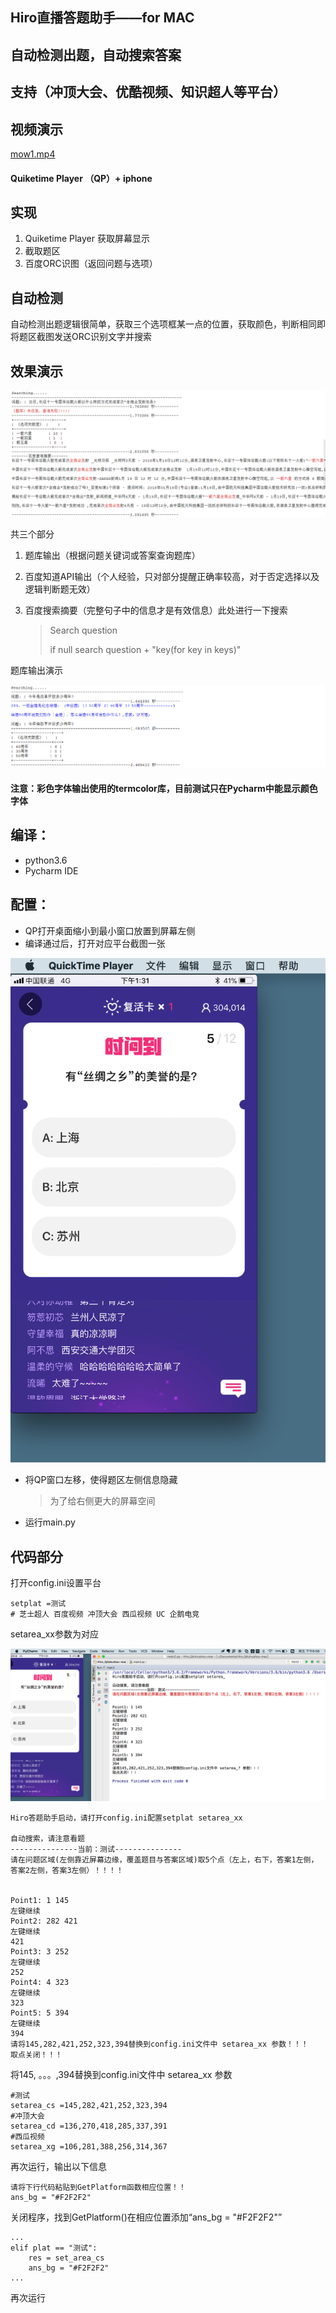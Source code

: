 ## Hiro直播答题助手——for MAC

## 自动检测出题，自动搜索答案

## 支持（冲顶大会、优酷视频、知识超人等平台）

## 视频演示

[mow1.mp4](/figure/mow1.mp4)

#### Quiketime Player （QP）+ iphone

## 实现

1. Quiketime Player 获取屏幕显示
2. 截取题区
3. 百度ORC识图（返回问题与选项）

## 自动检测

自动检测出题逻辑很简单，获取三个选项框某一点的位置，获取颜色，判断相同即将题区截图发送ORC识别文字并搜索

## 效果演示

![pig1](/figure/pig1.jpg)

共三个部分

1. 题库输出（根据问题关键词或答案查询题库）

2. 百度知道API输出（个人经验，只对部分提醒正确率较高，对于否定选择以及逻辑判断题无效）

3. 百度搜索摘要（完整句子中的信息才是有效信息）此处进行一下搜索

   > Search question
   >
   > if null search question + "key(for key in keys)"

题库输出演示

![pig2](/figure/pig2.jpg)

#### 注意：彩色字体输出使用的termcolor库，目前测试只在Pycharm中能显示颜色字体

## 编译：

- python3.6 
- Pycharm IDE

## 配置：

- QP打开桌面缩小到最小窗口放置到屏幕左侧
- 编译通过后，打开对应平台截图一张

![fig4](/figure/fig4.png)

- 将QP窗口左移，使得题区左侧信息隐藏

  > 为了给右侧更大的屏幕空间


- 运行main.py

## 代码部分

打开config.ini设置平台

```
setplat =测试
# 芝士超人 百度视频 冲顶大会 西瓜视频 UC 企鹅电竞
```

setarea_xx参数为对应

![fig5](/figure/fig5.png)

```
Hiro答题助手启动，请打开config.ini配置setplat setarea_xx

自动搜索，请注意看题
---------------当前：测试---------------
请在问题区域(左侧靠近屏幕边缘，覆盖题目与答案区域)取5个点（左上，右下，答案1左侧，答案2左侧，答案3左侧）！！！！


Point1: 1 145
左键继续
Point2: 282 421
左键继续
421
Point3: 3 252
左键继续
252
Point4: 4 323
左键继续
323
Point5: 5 394
左键继续
394
请将145,282,421,252,323,394替换到config.ini文件中 setarea_xx 参数！！！
取点关闭！！！
```

将145, 。。。,394替换到config.ini文件中 setarea_xx 参数

```
#测试
setarea_cs =145,282,421,252,323,394
#冲顶大会
setarea_cd =136,270,418,285,337,391
#西瓜视频
setarea_xg =106,281,388,256,314,367
```

再次运行，输出以下信息

```
请将下行代码粘贴到GetPlatform函数相应位置！！
ans_bg = "#F2F2F2"
```

关闭程序，找到GetPlatform()在相应位置添加“ans_bg = "#F2F2F2"”

```
...
elif plat == "测试":
    res = set_area_cs
    ans_bg = "#F2F2F2"
...
```

再次运行

